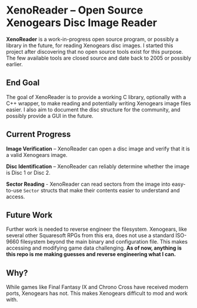 # XenoReader – Open Source Xenogears Disc Image Reader

**XenoReader** is a work-in-progress open source program, or possibly a library in the future, for reading Xenogears disc images. I started this project after discovering that no open source tools exist for this purpose. The few available tools are closed source and date back to 2005 or possibly earlier.

## End Goal

The goal of XenoReader is to provide a working C library, optionally with a C++ wrapper, to make reading and potentially writing Xenogears image files easier. I also aim to document the disc structure for the community, and possibly provide a GUI in the future.

## Current Progress

**Image Verification** – XenoReader can open a disc image and verify that it is a valid Xenogears image.

**Disc Identification** – XenoReader can reliably determine whether the image is Disc 1 or Disc 2.

**Sector Reading** - XenoReader can read sectors from the image into easy-to-use `Sector` structs that make their contents easier to understand and access.

## Future Work
Further work is needed to reverse engineer the filesystem. Xenogears, like several other Squaresoft RPGs from this era, does not use a standard ISO-9660 filesystem beyond the main binary and configuration file. This makes accessing and modifying game data challenging. **As of now, anything is this repo is me making guesses and reverse engineering what I can.**

## Why?
While games like Final Fantasy IX and Chrono Cross have received modern ports, Xenogears has not. This makes Xenogears difficult to mod and work with.